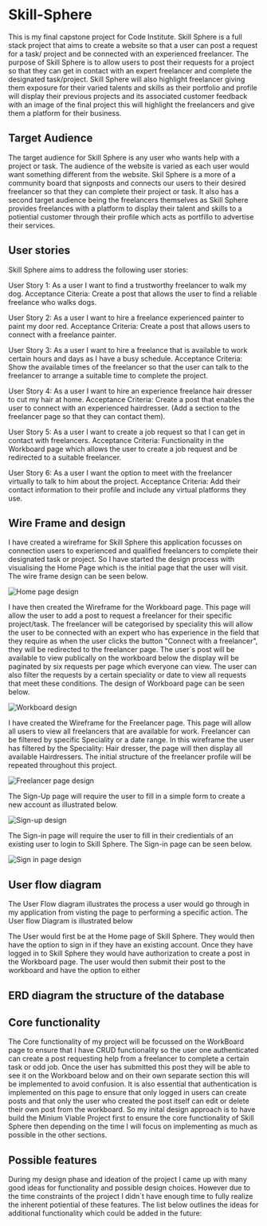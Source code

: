 # Skill-Sphere
This is my final capstone project for Code Institute. Skill Sphere is a full stack project that aims to create a website so that a user can post a request for a task/ project and be connected with an experienced freelancer.  The purpose of Skill Sphere is to allow users to post their requests for a project so that they can get in contact with an expert freelancer and complete the designated task/project. Skill Sphere will also highlight freelancer giving them exposure for their varied talents and skills as their portfolio and profile will display their previous projects and its associated customer feedback with an image of the final project this will highlight the freelancers and give them a platform for their business.

## Target Audience 
The target audience for Skill Sphere is any user who wants help with a project or task. The audience of the website is varied as each user would want something different from the website. Skil Sphere is a more of a community board that signposts and connects our users to their desired freelancer so that they can complete their project or task. It also has a second target audience being the freelancers themselves as Skill Sphere provides freelances with a platform to display their talent and skills to a potiential customer through their profile which acts as portfillo to advertise their services.  

## User stories 
Skill Sphere aims to address the following user stories: 

User Story 1: As a user I want to find a trustworthy freelancer to walk my dog. 
Acceptance Citeria: Create a post that allows the user to find a reliable freelance who walks dogs. 

User Story 2: As a user I want to hire a freelance experienced painter to paint my door red. 
Acceptance Criteria: Create a post that allows users to connect with a freelance painter. 

User Story 3: As a user I want to hire a freelance that is available to work certain hours and days as I have a busy schedule. 
Acceptance Criteria: Show the available times of the freelancer so that the user can talk to the freelancer to arrange a suitable time to complete the project. 

User Story 4: As a user I want to hire an experience freelance hair dresser to cut my hair at home. 
Acceptance Criteria: Create a post that enables the user to connect with an experienced hairdresser. (Add a section to the freelancer page so that they can contact them). 

User Story 5: As a user I want to create a job request so that I can get in contact with freelancers. 
Acceptance Criteria: Functionality in the Workboard page which allows the user to create a job request and be redirected to a suitable freelancer. 

User Story 6: As a user I want the option to meet with the freelancer virtually to talk to him about the project. 
Acceptance Criteria: Add their contact information to their profile and include any virtual platforms they use. 

## Wire Frame and design 
I have created a wireframe for Skill Sphere this application focusses on connection users to experienced and qualified freelancers to complete their designated task or project. So I have started the design process with visualising the Home Page which is the initial page that the user will visit. The wire frame design can be seen below. 

![Home page design](https://github.com/Coding-MS/Skill-Sphere/assets/144471859/119b6a74-83bf-4e73-a975-3ffcb62d4eab)

I have then created the Wireframe for the Workboard page. This page will allow the user to add a post to request a freelancer for their specific project/task. The freelancer will be categorised by speciality this will allow the user to be connected with an expert who has experience in the field that they require as when the user clicks the button "Connect with a freelancer", they will be redirected to the freelancer page. The user`s post will be available to view publically on the workboard below the display will be paginated by six requests per page which everyone can view. The user can also filter the requests by a certain speciality or date to view all requests that meet these conditions. The design of Workboard page can be seen below. 

![Workboard design](https://github.com/Coding-MS/Skill-Sphere/assets/144471859/75b3f3a4-592b-4d4b-8935-c7f76c3cc605)


I have created the Wireframe for the Freelancer page. This page will allow all users to view all freelancers that are available for work. Freelancer can be filtered by specific Speciality or a date range. In this wireframe the user has filtered by the Speciality: Hair dresser, the page will then display all available Hairdressers. The initial structure of the freelancer profile will be repeated throughout this project.   

![Freelancer page design](https://github.com/Coding-MS/Skill-Sphere/assets/144471859/cff894d3-38d1-4712-99f0-f1d1d4c65731)


The Sign-Up page will require the user to fill in a simple form to create a new account as illustrated below. 

![Sign-up design](https://github.com/Coding-MS/Skill-Sphere/assets/144471859/6ca9ee0b-4135-4639-a24f-af87b9101c2a)


The Sign-in page will require the user to fill in their credientials of an existing user to login to Skill Sphere. The Sign-in page can be seen below. 

![Sign in page design](https://github.com/Coding-MS/Skill-Sphere/assets/144471859/a4b8bed1-14b9-4b9c-bc9f-dae2b68a89ad)




## User flow diagram 
The User Flow diagram illustrates the process a user would go through in my application from visting the page to performing a specific action. The User flow Diagram is illustrated below 


The User would first be at the Home page of Skill Sphere. They would then have the option to sign in if they have an existing account. Once they have logged in to Skill Sphere they would have authorization to create a post in the Workboard page. The user would then submit their post to the workboard and have the option to either 


## ERD diagram the structure of the database 





## Core functionality 
The Core functionality of my project will be focussed on the WorkBoard page to ensure that I have CRUD functionality so the user one authenticated can create a post requesting help from a freelancer to complete a certain task or odd job. Once the user has submitted this post they will be able to see it on the Workboard below and on their own separate section this will be implemented to avoid confusion. It is also essential that authentication is implemented on this page to ensure that only logged in users can create posts and that only the user who created the post itself can edit or delete their own post from the workboard. So my inital design approach is to have build the Minium Viable Project first to ensure the core functionality of Skill Sphere then depending on the time I will focus on implementing as much as possible in the other sections.

## Possible features 
During my design phase and ideation of the project I came up with many good ideas for functionality and possible design choices. However due to the time constraints of the project I didn`t have enough time to fully realize the inherent potiential of these features. The list below outlines the ideas for additional functionality which could be added in the future: 

### 
